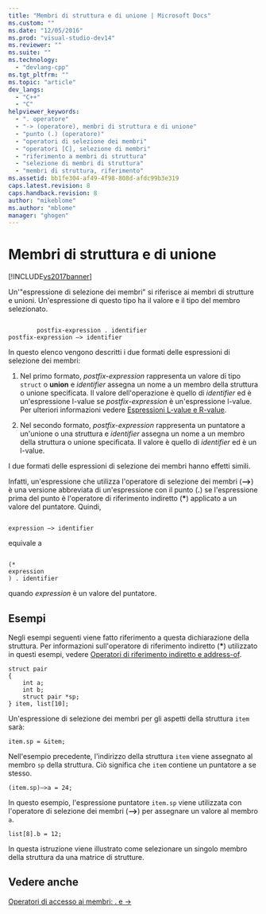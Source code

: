 ```yaml
---
title: "Membri di struttura e di unione | Microsoft Docs"
ms.custom: ""
ms.date: "12/05/2016"
ms.prod: "visual-studio-dev14"
ms.reviewer: ""
ms.suite: ""
ms.technology: 
  - "devlang-cpp"
ms.tgt_pltfrm: ""
ms.topic: "article"
dev_langs: 
  - "C++"
  - "C"
helpviewer_keywords: 
  - ". operatore"
  - "-> (operatore), membri di struttura e di unione"
  - "punto (.) (operatore)"
  - "operatori di selezione dei membri"
  - "operatori [C], selezione di membri"
  - "riferimento a membri di struttura"
  - "selezione di membri di struttura"
  - "membri di struttura, riferimento"
ms.assetid: bb1fe304-af49-4f98-808d-afdc99b3e319
caps.latest.revision: 8
caps.handback.revision: 8
author: "mikeblome"
ms.author: "mblome"
manager: "ghogen"
---
```

# Membri di struttura e di unione
[!INCLUDE[vs2017banner](../assembler/inline/includes/vs2017banner.md)]

Un'"espressione di selezione dei membri" si riferisce ai membri di strutture e unioni.  Un'espressione di questo tipo ha il valore e il tipo del membro selezionato.  
  
```  
  
        postfix-expression . identifier  
postfix-expression –> identifier  
```  
  
 In questo elenco vengono descritti i due formati delle espressioni di selezione dei membri:  
  
1.  Nel primo formato, *postfix\-expression* rappresenta un valore di tipo  `struct` o **union** e *identifier* assegna un nome a un membro della struttura o unione specificata.  Il valore dell'operazione è quello di *identifier* ed è un'espressione l\-value se *postfix\-expression* è un'espressione l\-value.  Per ulteriori informazioni vedere [Espressioni L\-value e R\-value](../c-language/l-value-and-r-value-expressions.md).  
  
2.  Nel secondo formato, *postfix\-expression* rappresenta un puntatore a un'unione o una struttura e *identifier* assegna un nome a un membro della struttura o unione specificata.  Il valore è quello di *identifier* ed è un l\-value.  
  
 I due formati delle espressioni di selezione dei membri hanno effetti simili.  
  
 Infatti, un'espressione che utilizza l'operatore di selezione dei membri \(**–\>**\) è una versione abbreviata di un'espressione con il punto \(**.**\) se l'espressione prima del punto è l'operatore di riferimento indiretto \(**\***\) applicato a un valore del puntatore.  Quindi,  
  
```  
  
expression –> identifier  
```  
  
 equivale a  
  
```  
  
(*  
expression  
) . identifier  
```  
  
 quando *expression* è un valore del puntatore.  
  
## Esempi  
 Negli esempi seguenti viene fatto riferimento a questa dichiarazione della struttura.  Per informazioni sull'operatore di riferimento indiretto \(**\***\) utilizzato in questi esempi, vedere [Operatori di riferimento indiretto e address\-of](../c-language/indirection-and-address-of-operators.md).  
  
```  
struct pair   
{  
    int a;  
    int b;  
    struct pair *sp;  
} item, list[10];  
```  
  
 Un'espressione di selezione dei membri per gli aspetti della struttura `item` sarà:  
  
```  
item.sp = &item;  
```  
  
 Nell'esempio precedente, l'indirizzo della struttura `item` viene assegnato al membro `sp` della struttura.  Ciò significa che `item` contiene un puntatore a se stesso.  
  
```  
(item.sp)–>a = 24;  
```  
  
 In questo esempio, l'espressione puntatore `item.sp` viene utilizzata con l'operatore di selezione dei membri \(**–\>**\) per assegnare un valore al membro `a`.  
  
```  
list[8].b = 12;  
```  
  
 In questa istruzione viene illustrato come selezionare un singolo membro della struttura da una matrice di strutture.  
  
## Vedere anche  
 [Operatori di accesso ai membri: . e \-\>](../cpp/member-access-operators-dot-and.md)